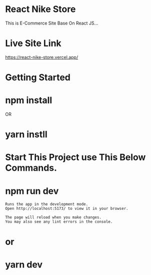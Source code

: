 # React Nike Store
This is E-Commerce Site Base On React JS...

# Live Site Link 
https://react-nike-store.vercel.app/

# Getting Started

# npm install

OR

# yarn instll

# Start This Project use This Below Commands.

# npm run dev

```
Runs the app in the development mode.
Open http://localhost:5173/ to view it in your browser.

The page will reload when you make changes.
You may also see any lint errors in the console.
```

# or
# yarn dev
